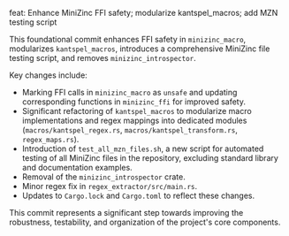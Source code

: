 feat: Enhance MiniZinc FFI safety; modularize kantspel_macros; add MZN testing script

This foundational commit enhances FFI safety in `minizinc_macro`, modularizes `kantspel_macros`, introduces a comprehensive MiniZinc file testing script, and removes `minizinc_introspector`.

Key changes include:
- Marking FFI calls in `minizinc_macro` as `unsafe` and updating corresponding functions in `minizinc_ffi` for improved safety.
- Significant refactoring of `kantspel_macros` to modularize macro implementations and regex mappings into dedicated modules (`macros/kantspel_regex.rs`, `macros/kantspel_transform.rs`, `regex_maps.rs`).
- Introduction of `test_all_mzn_files.sh`, a new script for automated testing of all MiniZinc files in the repository, excluding standard library and documentation examples.
- Removal of the `minizinc_introspector` crate.
- Minor regex fix in `regex_extractor/src/main.rs`.
- Updates to `Cargo.lock` and `Cargo.toml` to reflect these changes.

This commit represents a significant step towards improving the robustness, testability, and organization of the project's core components.